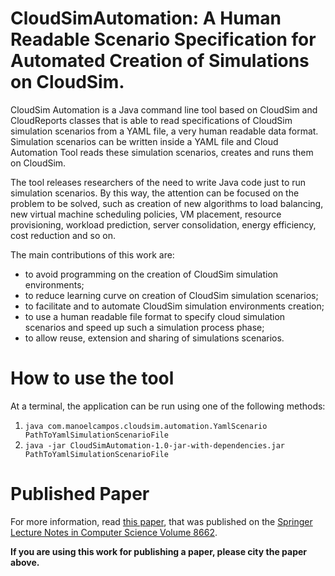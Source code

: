 CloudSimAutomation: A Human Readable Scenario Specification for Automated Creation of Simulations on CloudSim.
==================

CloudSim Automation is a Java command line tool based on CloudSim and CloudReports classes that is able to read specifications of CloudSim simulation scenarios from a YAML file, a very human readable data format. Simulation scenarios can be written inside a YAML file and Cloud Automation Tool reads these simulation scenarios, creates and runs them on CloudSim. 

The tool releases researchers of the need to write Java code just to run simulation scenarios. By this way, the attention can be focused on the problem to be solved, such as creation of new algorithms to load balancing, new virtual machine scheduling policies, VM placement, resource provisioning, workload prediction, server consolidation, energy efficiency, cost reduction and so on. 

The main contributions of this work are:
- to avoid programming on the creation of CloudSim simulation environments;
- to reduce learning curve on creation of CloudSim simulation scenarios;- to facilitate and to automate CloudSim simulation environments creation;- to use a human readable file format to specify cloud simulation scenarios and speed up such a simulation process phase;- to allow reuse, extension and sharing of simulations scenarios.

# How to use the tool 

At a terminal, the application can be run using one of the following methods:

1. `java com.manoelcampos.cloudsim.automation.YamlScenario PathToYamlSimulationScenarioFile`
2. `java -jar CloudSimAutomation-1.0-jar-with-dependencies.jar PathToYamlSimulationScenarioFile`

# Published Paper

For more information, read [this paper](paper_cloudsim_automation.pdf), that was published on the [Springer Lecture Notes in Computer Science Volume 8662](http://doi.org/10.1007/978-3-319-11167-4_34).

**If you are using this work for publishing a paper, please city the paper above.**
